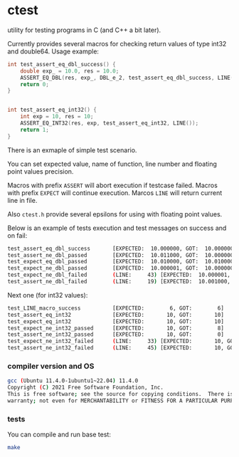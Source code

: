 # ctest
utility for testing programs in C (and C++ a bit later).

Currently provides several macros for checking return values of type int32 and double64. Usage example:
```C
int test_assert_eq_dbl_success() {
    double exp_ = 10.0, res = 10.0;
    ASSERT_EQ_DBL(res, exp_, DBL_e_2, test_assert_eq_dbl_success, LINE());
    return 0;
}


int test_assert_eq_int32() {
    int exp = 10, res = 10;
    ASSERT_EQ_INT32(res, exp, test_assert_eq_int32, LINE());
    return 1;
}
```
There is an exmaple of simple test scenario.

You can set expected value, name of function, line number and floating point values precision.

Macros with prefix `ASSERT` will abort execution if testcase failed.
Macros with prefix `EXPECT` will continue execution.
Marcos `LINE` will return current line in file.

Also `ctest.h` provide several epsilons for using with floating point values.

Below is an example of tests execution and test messages on success and on fail:
```bash
test_assert_eq_dbl_success       [EXPECTED:  10.000000, GOT:  10.000000, EPS.: 0.010000000]  PASSED.
test_assert_ne_dbl_passed        [EXPECTED:  10.011000, GOT:  10.000000, EPS.: 0.010000000]  PASSED.
test_expect_eq_dbl_passed        [EXPECTED:  10.010000, GOT:  10.010000, EPS.: 0.010000000]  PASSED.
test_expect_ne_dbl_passed        [EXPECTED:  10.000001, GOT:  10.000000, EPS.: 0.000001000]  PASSED.
test_expect_ne_dbl_failed        (LINE:     43) [EXPECTED:  10.000001, GOT:  10.000000, EPS.: 0.000001000]  FAILED.
test_assert_ne_dbl_failed        (LINE:     19) [EXPECTED:  10.001000, GOT:  10.000000, EPS.: 0.010000000]  FAILED.
```

Next one (for int32 values):
```bash
test_LINE_macro_success          [EXPECTED:        6, GOT:        6]                          PASSED.
test_assert_eq_int32             [EXPECTED:       10, GOT:       10]                          PASSED.
test_expect_eq_int32             [EXPECTED:       10, GOT:       10]                          PASSED.
test_expect_ne_int32_passed      [EXPECTED:       10, GOT:        8]                          PASSED.
test_assert_ne_int32_passed      [EXPECTED:       10, GOT:        0]                          PASSED.
test_expect_ne_int32_failed      (LINE:     33) [EXPECTED:       10, GOT:       10]                          FAILED.
test_assert_ne_int32_failed      (LINE:     45) [EXPECTED:       10, GOT:       10]                          FAILED.
```

### compiler version and OS
```bash
gcc (Ubuntu 11.4.0-1ubuntu1~22.04) 11.4.0
Copyright (C) 2021 Free Software Foundation, Inc.
This is free software; see the source for copying conditions.  There is NO
warranty; not even for MERCHANTABILITY or FITNESS FOR A PARTICULAR PURPOSE.
```

### tests

You can compile and run base test:
```bash
make
```

